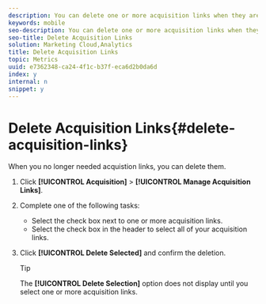 ```yaml
---
description: You can delete one or more acquisition links when they are no longer needed.
keywords: mobile
seo-description: You can delete one or more acquisition links when they are no longer needed.
seo-title: Delete Acquisition Links
solution: Marketing Cloud,Analytics
title: Delete Acquisition Links
topic: Metrics
uuid: e7362348-ca24-4f1c-b37f-eca6d2b0da6d
index: y
internal: n
snippet: y
---
```


# Delete Acquisition Links{#delete-acquisition-links}

When you no longer needed acquistion links, you can delete them.

1. Click **[!UICONTROL Acquisition]** > **[!UICONTROL Manage Acquisition Links]**.
1. Complete one of the following tasks:

   * Select the check box next to one or more acquisition links. 
   * Select the check box in the header to select all of your acquisition links.

1. Click **[!UICONTROL Delete Selected]** and confirm the deletion.

   >[!TIP]
   >
   >The **[!UICONTROL Delete Selection]** option does not display until you select one or more acquisition links.

